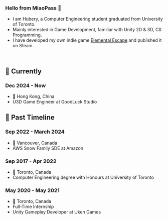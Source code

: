 ### Hello from MiaoPass 🎈
<ul>
  <li>I am Hubery, a Computer Engineering student graduated from University of Toronto.</li>
  <li>Mainly interested in Game Development, familiar with Unity 2D & 3D, C# Programming.</li>
  <li>I have developed my own indie game <a href="https://store.steampowered.com/app/2530860/Elemental_Escape/" target="_blank">Elemental Escape</a> and published it on Steam.</li>
</ul><br>

## 💬 Currently ###

### Dec 2024 - Now
- 📍 Hong Kong, China
- U3D Game Engineer at GoodLuck Studio

## 🎉 Past Timeline ##

### Sep 2022 - March 2024
- 📍 Vancouver, Canada
- AWS Snow Family SDE at Amazon

### Sep 2017 - Apr 2022
- 📍 Toronto, Canada
- Computer Engineering degree with Honours at University of Toronto

### May 2020 - May 2021
- 📍 Toronto, Canada
- Full-Time Internship
- Unity Gameplay Developer at Uken Games
